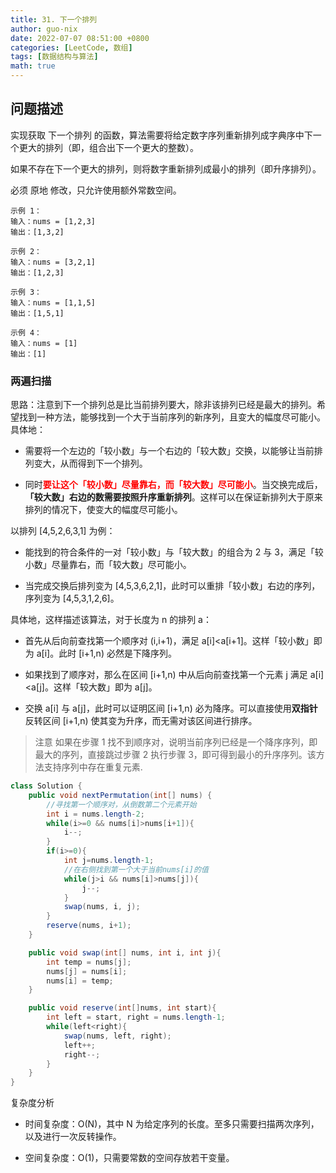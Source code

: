 ```yaml
---
title: 31. 下一个排列
author: guo-nix
date: 2022-07-07 08:51:00 +0800
categories: [LeetCode, 数组]
tags: [数据结构与算法]  
math: true
---
```


## 问题描述



实现获取 下一个排列 的函数，算法需要将给定数字序列重新排列成字典序中下一个更大的排列（即，组合出下一个更大的整数）。

如果不存在下一个更大的排列，则将数字重新排列成最小的排列（即升序排列）。

必须 原地 修改，只允许使用额外常数空间。

```
示例 1：
输入：nums = [1,2,3]
输出：[1,3,2]

示例 2：
输入：nums = [3,2,1]
输出：[1,2,3]

示例 3：
输入：nums = [1,1,5]
输出：[1,5,1]

示例 4：
输入：nums = [1]
输出：[1]
```


### 两遍扫描

思路：注意到下一个排列总是比当前排列要大，除非该排列已经是最大的排列。希望找到一种方法，能够找到一个大于当前序列的新序列，且变大的幅度尽可能小。具体地：

- 需要将一个左边的「较小数」与一个右边的「较大数」交换，以能够让当前排列变大，从而得到下一个排列。

- 同时<font color='red'>**要让这个「较小数」尽量靠右，而「较大数」尽可能小**</font>。当交换完成后，**「较大数」右边的数需要按照升序重新排列**。这样可以在保证新排列大于原来排列的情况下，使变大的幅度尽可能小。


以排列 [4,5,2,6,3,1] 为例：

- 能找到的符合条件的一对「较小数」与「较大数」的组合为 2 与 3，满足「较小数」尽量靠右，而「较大数」尽可能小。

- 当完成交换后排列变为 [4,5,3,6,2,1]，此时可以重排「较小数」右边的序列，序列变为 [4,5,3,1,2,6]。


具体地，这样描述该算法，对于长度为 n 的排列 a：

- 首先从后向前查找第一个顺序对 (i,i+1)，满足 a[i]<a[i+1]。这样「较小数」即为 a[i]。此时 [i+1,n) 必然是下降序列。

- 如果找到了顺序对，那么在区间 [i+1,n) 中从后向前查找第一个元素 j 满足 a[i]<a[j]。这样「较大数」即为 a[j]。

- 交换 a[i] 与 a[j]，此时可以证明区间 [i+1,n) 必为降序。可以直接使用**双指针**反转区间 [i+1,n) 使其变为升序，而无需对该区间进行排序。

> 注意 如果在步骤 1 找不到顺序对，说明当前序列已经是一个降序序列，即最大的序列，直接跳过步骤 2 执行步骤 3，即可得到最小的升序序列。该方法支持序列中存在重复元素.


```java
class Solution {
    public void nextPermutation(int[] nums) {
        //寻找第一个顺序对，从倒数第二个元素开始
        int i = nums.length-2;
        while(i>=0 && nums[i]>nums[i+1]){
            i--;
        }
        if(i>=0){
            int j=nums.length-1;
            //在右侧找到第一个大于当前nums[i]的值
            while(j>i && nums[i]>nums[j]){
                j--;
            }
            swap(nums, i, j);
        }
        reserve(nums, i+1);
    }

    public void swap(int[] nums, int i, int j){
        int temp = nums[j];
        nums[j] = nums[i];
        nums[i] = temp;
    }

    public void reserve(int[]nums, int start){
        int left = start, right = nums.length-1;
        while(left<right){
            swap(nums, left, right);
            left++;
            right--;
        }
    }
}
```


复杂度分析

- 时间复杂度：O(N)，其中 N 为给定序列的长度。至多只需要扫描两次序列，以及进行一次反转操作。

- 空间复杂度：O(1)，只需要常数的空间存放若干变量。

